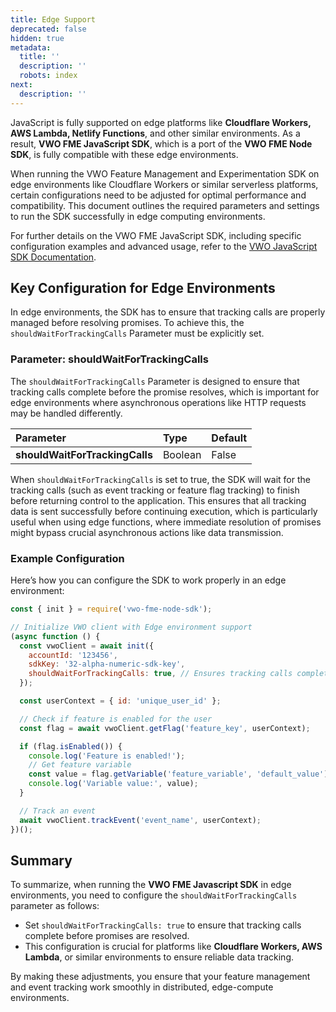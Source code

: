 ```yaml
---
title: Edge Support
deprecated: false
hidden: true
metadata:
  title: ''
  description: ''
  robots: index
next:
  description: ''
---
```

JavaScript is fully supported on edge platforms like **Cloudflare Workers, AWS Lambda, Netlify Functions**, and other similar environments. As a result, **VWO FME JavaScript SDK**, which is a port of the **VWO FME Node SDK**, is fully compatible with these edge environments.

When running the VWO Feature Management and Experimentation SDK on edge environments like Cloudflare Workers or similar serverless platforms, certain configurations need to be adjusted for optimal performance and compatibility. This document outlines the required parameters and settings to run the SDK successfully in edge computing environments.

For further details on the VWO FME JavaScript SDK, including specific configuration examples and advanced usage, refer to the [VWO JavaScript SDK Documentation](https://developers.vwo.com/v2/update/docs/fme-javascript#/).

## Key Configuration for Edge Environments

In edge environments, the SDK has to ensure that tracking calls are properly managed before resolving promises. To achieve this, the `shouldWaitForTrackingCalls` Parameter must be explicitly set.

### Parameter: shouldWaitForTrackingCalls

The `shouldWaitForTrackingCalls` Parameter is designed to ensure that tracking calls complete before the promise resolves, which is important for edge environments where asynchronous operations like HTTP requests may be handled differently.

| Parameter                      | Type    | Default |
| :----------------------------- | :------ | :------ |
| **shouldWaitForTrackingCalls** | Boolean | False   |

When `shouldWaitForTrackingCalls` is set to true, the SDK will wait for the tracking calls (such as event tracking or feature flag tracking) to finish before returning control to the application. This ensures that all tracking data is sent successfully before continuing execution, which is particularly useful when using edge functions, where immediate resolution of promises might bypass crucial asynchronous actions like data transmission.

### Example Configuration

Here’s how you can configure the SDK to work properly in an edge environment:

```javascript
const { init } = require('vwo-fme-node-sdk');

// Initialize VWO client with Edge environment support
(async function () {
  const vwoClient = await init({
    accountId: '123456',
    sdkKey: '32-alpha-numeric-sdk-key',
    shouldWaitForTrackingCalls: true, // Ensures tracking calls complete before resolving
  });

  const userContext = { id: 'unique_user_id' };

  // Check if feature is enabled for the user
  const flag = await vwoClient.getFlag('feature_key', userContext);

  if (flag.isEnabled()) {
    console.log('Feature is enabled!');
    // Get feature variable
    const value = flag.getVariable('feature_variable', 'default_value');
    console.log('Variable value:', value);
  }

  // Track an event
  await vwoClient.trackEvent('event_name', userContext);
})();
```

## Summary

To summarize, when running the **VWO FME Javascript SDK** in edge environments, you need to configure the `shouldWaitForTrackingCalls` parameter as follows:

* Set `shouldWaitForTrackingCalls: true` to ensure that tracking calls complete before promises are resolved.
* This configuration is crucial for platforms like **Cloudflare Workers, AWS Lambda**, or similar environments to ensure reliable data tracking.

By making these adjustments, you ensure that your feature management and event tracking work smoothly in distributed, edge-compute environments.